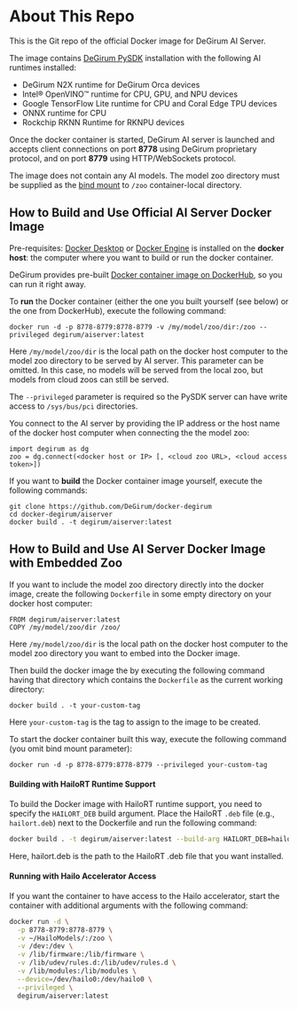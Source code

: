# About This Repo

This is the Git repo of the official Docker image for DeGirum AI Server.

The image contains [DeGirum PySDK](https://docs.degirum.com/content/pysdk/) installation with the following AI runtimes installed:
- DeGirum N2X runtime for DeGirum Orca devices
- Intel&reg; OpenVINO&trade; runtime for CPU, GPU, and NPU devices
- Google TensorFlow Lite runtime for CPU and Coral Edge TPU devices
- ONNX runtime for CPU
- Rockchip RKNN Runtime for RKNPU devices

Once the docker container is started, DeGirum AI server is launched and accepts client connections on port **8778**
using DeGirum proprietary protocol, and on port **8779** using HTTP/WebSockets protocol.

The image does not contain any AI models. The model zoo directory must be supplied as the 
[bind mount](https://docs.docker.com/storage/bind-mounts/) to `/zoo` container-local directory.

## How to Build and Use Official AI Server Docker Image

Pre-requisites: [Docker Desktop](https://www.docker.com/get-started/) or 
[Docker Engine](https://docs.docker.com/engine/install/) is installed on the **docker host**: the computer 
where you want to build or run the docker container.

DeGirum provides pre-built [Docker container image on DockerHub](https://hub.docker.com/r/degirum/aiserver), 
so you can run it right away.

To **run** the Docker container (either the one you built yourself (see below) or the one from DockerHub), 
execute the following command:

    docker run -d -p 8778-8779:8778-8779 -v /my/model/zoo/dir:/zoo --privileged degirum/aiserver:latest

Here `/my/model/zoo/dir` is the local path on the docker host computer to the model zoo directory to be served by AI server. 
This parameter can be omitted. In this case, no models will be served from the local zoo, but models from cloud zoos 
can still be served.

The `--privileged` parameter is required so the PySDK server can have write access to `/sys/bus/pci` directories.

You connect to the AI server by providing the IP address or the host name of the docker host computer when connecting 
the the model zoo:

    import degirum as dg
    zoo = dg.connect(<docker host or IP> [, <cloud zoo URL>, <cloud access token>])

If you want to **build** the Docker container image yourself, execute the following commands:
    
    git clone https://github.com/DeGirum/docker-degirum
    cd docker-degirum/aiserver
    docker build . -t degirum/aiserver:latest

## How to Build and Use AI Server Docker Image with Embedded Zoo

If you want to include the model zoo directory directly into the docker image, create the following `Dockerfile` in some empty directory on your docker host computer:

    FROM degirum/aiserver:latest
    COPY /my/model/zoo/dir /zoo/

Here `/my/model/zoo/dir` is the local path on the docker host computer to the model zoo directory you want to embed into the Docker image.

Then build the docker image the by executing the following command having that directory which contains the `Dockerfile` as the current working directory:
    
    docker build . -t your-custom-tag
    
Here `your-custom-tag` is the tag to assign to the image to be created.
    
To start the docker container built this way, execute the following command (you omit bind mount parameter):

    docker run -d -p 8778-8779:8778-8779 --privileged your-custom-tag

    
#### Building with HailoRT Runtime Support

To build the Docker image with HailoRT runtime support, you need to specify the `HAILORT_DEB` build argument. Place the HailoRT `.deb` file (e.g., `hailort.deb`) next to the Dockerfile and run the following command:

```bash
docker build . -t degirum/aiserver:latest --build-arg HAILORT_DEB=hailort.deb
```

Here, hailort.deb is the path to the HailoRT .deb file that you want installed.

#### Running with Hailo Accelerator Access

If you want the container to have access to the Hailo accelerator, start the container with additional arguments with the following command:

```bash
docker run -d \
  -p 8778-8779:8778-8779 \
  -v ~/HailoModels/:/zoo \
  -v /dev:/dev \
  -v /lib/firmware:/lib/firmware \
  -v /lib/udev/rules.d:/lib/udev/rules.d \
  -v /lib/modules:/lib/modules \
  --device=/dev/hailo0:/dev/hailo0 \
  --privileged \
  degirum/aiserver:latest
